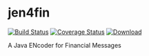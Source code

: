 # jen4fin
[![Build Status](https://travis-ci.org/chiknrice/jen4fin.svg?branch=master)](https://travis-ci.org/chiknrice/jen4fin) [![Coverage Status](https://coveralls.io/repos/chiknrice/jen4fin/badge.svg?branch=master&service=github)](https://coveralls.io/github/chiknrice/jen4fin?branch=master) [ ![Download](https://api.bintray.com/packages/chiknrice/maven/jen4fin/images/download.svg) ](https://bintray.com/chiknrice/maven/jen4fin/_latestVersion)

A Java ENcoder for Financial Messages
